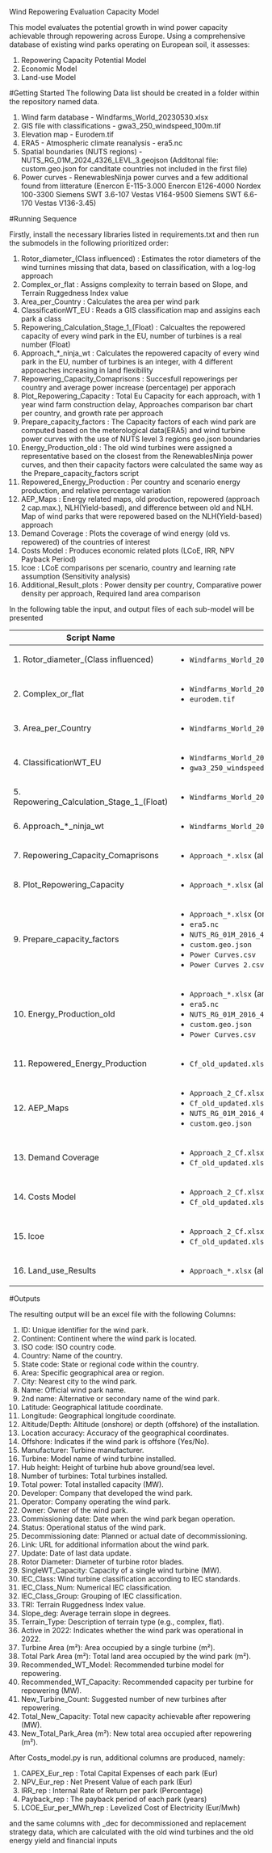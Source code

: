 Wind Repowering Evaluation Capacity Model

This model evaluates the potential growth in wind power capacity achievable through repowering across Europe. Using a comprehensive database of existing wind parks operating on European soil, it assesses:

1. Repowering Capacity Potential Model
2. Economic Model
3. Land-use Model

#Getting Started
The following Data list should be created in a folder within the repository named data. 

1. Wind farm database                     - Windfarms_World_20230530.xlsx
2. GIS file with classifications          - gwa3_250_windspeed_100m.tif
3. Elevation map                          - Eurodem.tif
4. ERA5 - Atmospheric climate reanalysis  - era5.nc
5. Spatial boundaries (NUTS regions)      - NUTS_RG_01M_2024_4326_LEVL_3.geojson (Additonal file: custom.geo.json for canditate countries not included in the first file)
6. Power curves                           - RenewablesNinja power curves and a few additional found from litterature (Enercon E-115-3.000	Enercon E126-4000	Nordex 100-3300	Siemens SWT 3.6-107	Vestas V164-9500	Siemens SWT 6.6-170	Vestas V136-3.45)



#Running Sequence

Firstly, install the necessary libraries listed in requirements.txt and then run the submodels in the following prioritized order:

1. Rotor_diameter_(Class influenced)      : Estimates the rotor diameters of the wind turnines missing that data, based on classification, with a log-log approach
2. Complex_or_flat                        : Assigns complexity to terrain based on Slope, and Terrain Ruggedness Index value
3. Area_per_Country                       : Calculates the area per wind park
4. ClassificationWT_EU                    : Reads a GIS classification map and assigins each park a class
5. Repowering_Calculation_Stage_1_(Float) : Calcualtes the repowered capacity of every wind park in the EU, number of turbines is a real number (Float)
6. Approach_*_ninja_wt                    : Calculates the repowered capacity of every wind park in the EU, number of turbines is an integer, with 4 different approaches increasing in land flexibility
7. Repowering_Capacity_Comaprisons        : Succesfull repowerings per country and average power increase (percentage) per apporach
8. Plot_Repowering_Capacity               : Total Eu Capacity for each approach, with 1 year wind farm construction delay, Approaches comparison bar chart per country, and growth rate per approach
9. Prepare_capacity_factors               : The Capacity factors of each wind park are computed based on the meterological data(ERA5) and wind turbine power curves with the use of NUTS level 3 regions geo.json boundaries
10. Energy_Production_old                 : The old wind turbines were assigned a representative based on the closest from the RenewablesNinja power curves, and then their capacity factors were calculated the same way as the Prepare_capacity_factors script
11. Repowered_Energy_Production           : Per country and scenario energy production, and relative percentage variation
12. AEP_Maps                              : Energy related maps, old production, repowered (approach 2 cap.max.), NLH(Yield-based), and difference between old and NLH. Map of wind parks that were repowered based on the NLH(Yield-based) approach
13. Demand Coverage                       : Plots the coverage of wind energy (old vs. repowered) of the countries of interest
14. Costs Model                           : Produces economic related plots (LCoE, IRR, NPV Payback Period)
15. lcoe                                  : LCoE comparisons per scenario, country and learning rate assumption (Sensitivity analysis)
16. Additional_Result_plots               : Power density per country, Comparative power density per approach, Required land area comparison



In the following table the input, and output files of each sub-model will be presented

| Script Name                                | Input File(s)                                                                                                                                              | Output File(s)                                                                                   |
|--------------------------------------------|-------------------------------------------------------------------------------------------------------------------------------------------------------------|--------------------------------------------------------------------------------------------------|
| 1. Rotor_diameter_(Class influenced)       | <ul><li>`Windfarms_World_20230530.xlsx`</li></ul>                                                                                                           | <ul><li>`Windfarms_World_20230530_final_1.xlsx`</li></ul>                                        |
| 2. Complex_or_flat                         | <ul><li>`Windfarms_World_20230530_final_1.xlsx`</li><li>`eurodem.tif`</li></ul>                                                                              | <ul><li>`Windfarms_World_20230530_with_IEC_Elevation_v2.xlsx`</li></ul>                          |
| 3. Area_per_Country                        | <ul><li>`Windfarms_World_20230530_with_IEC_Elevation_v2.xlsx`</li></ul>                                                                                       | <ul><li>`Windfarms_World_20230530_with_IEC_Elevation_v2_area.xlsx`</li></ul>                     |
| 4. ClassificationWT_EU                     | <ul><li>`Windfarms_World_20230530_with_IEC_Elevation_v2_area.xlsx`</li><li>`gwa3_250_windspeed_100m.tif`</li></ul>                                          | <ul><li>`Windfarms_World_20230530_with_IEC_Elevation_v2_area_classifications.xlsx`</li></ul>     |
| 5. Repowering_Calculation_Stage_1_(Float)  | <ul><li>`Windfarms_World_20230530_with_IEC_Elevation_v2_area_classifications.xlsx`</li></ul>                                                                 | <ul><li>`Repowering_Stage_1_float.xlsx`</li></ul>                                                |
| 6. Approach_*_ninja_wt                     | <ul><li>`Windfarms_World_20230530_with_IEC_Elevation_v2_area_classifications.xlsx`</li></ul>                                                                 | <ul><li>`Approach_*.xlsx` (approaches 1–5)</li></ul>                                             |
| 7. Repowering_Capacity_Comaprisons         | <ul><li>`Approach_*.xlsx` (all approaches)</li></ul>                                                                                                         | <ul><li>Plots</li></ul>                                                                          |
| 8. Plot_Repowering_Capacity                | <ul><li>`Approach_*.xlsx` (all approaches)</li></ul>                                                                                                         | <ul><li>Plots</li></ul>                                                                          |
| 9. Prepare_capacity_factors                | <ul><li>`Approach_*.xlsx` (one approach at a time)</li><li>`era5.nc`</li><li>`NUTS_RG_01M_2016_4326.geojson`</li><li>`custom.geo.json`</li><li>`Power Curves.csv`</li><li>`Power Curves 2.csv`</li></ul> | <ul><li>`Approach_*_Cf.xlsx`</li></ul>                                                            |
| 10. Energy_Production_old                  | <ul><li>`Approach_*.xlsx` (any approach)</li><li>`era5.nc`</li><li>`NUTS_RG_01M_2016_4326.geojson`</li><li>`custom.geo.json`</li><li>`Power Curves.csv`</li></ul> | <ul><li>`Cf_old_updated.xlsx`</li><li>Plots</li></ul>                                             |
| 11. Repowered_Energy_Production            | <ul><li>`Cf_old_updated.xlsx`</li></ul>                                                                                                                      | <ul><li>(Plots)</li></ul>                                                               |
| 12. AEP_Maps                               | <ul><li>`Approach_2_Cf.xlsx`</li><li>`Cf_old_updated.xlsx`</li><li>`NUTS_RG_01M_2016_4326.geojson`</li><li>`custom.geo.json`</li></ul>                     | <ul><li>Plots</li></ul>                                                                          |
| 13. Demand Coverage                        | <ul><li>`Approach_2_Cf.xlsx`</li><li>`Cf_old_updated.xlsx`</li></ul>                                                                                          | <ul><li>Plots</li></ul>                                                                          |
| 14. Costs Model                            | <ul><li>`Approach_2_Cf.xlsx`</li><li>`Cf_old_updated.xlsx`</li></ul>                                                                                          | <ul><li>Plots</li></ul>                                                                          |
| 15. lcoe                                   | <ul><li>`Approach_2_Cf.xlsx`</li><li>`Cf_old_updated.xlsx`</li></ul>                                                                                          | <ul><li>Plots</li></ul>                                                                          |
| 16. Land_use_Results                       | <ul><li>`Approach_*.xlsx` (all approaches)</li></ul>                                                                                                         | <ul><li>Plots</li></ul>                                                                          |






#Outputs

The resulting output will be an excel file with the following Columns:

1.  ID: Unique identifier for the wind park.
2.  Continent: Continent where the wind park is located.
3.  ISO code: ISO country code.
4.  Country: Name of the country.
5.  State code: State or regional code within the country.
6.  Area: Specific geographical area or region.
7.  City: Nearest city to the wind park.
8.  Name: Official wind park name.
9.  2nd name: Alternative or secondary name of the wind park.
10. Latitude: Geographical latitude coordinate.
11. Longitude: Geographical longitude coordinate.
12. Altitude/Depth: Altitude (onshore) or depth (offshore) of the installation.
13. Location accuracy: Accuracy of the geographical coordinates.
14. Offshore: Indicates if the wind park is offshore (Yes/No).
15. Manufacturer: Turbine manufacturer.
16. Turbine: Model name of wind turbine installed.
17. Hub height: Height of turbine hub above ground/sea level.
18. Number of turbines: Total turbines installed.
19. Total power: Total installed capacity (MW).
20. Developer: Company that developed the wind park.
21. Operator: Company operating the wind park.
22. Owner: Owner of the wind park.
23. Commissioning date: Date when the wind park began operation.
24. Status: Operational status of the wind park.
25. Decommissioning date: Planned or actual date of decommissioning.
26. Link: URL for additional information about the wind park.
27. Update: Date of last data update.
28. Rotor Diameter: Diameter of turbine rotor blades.
29. SingleWT_Capacity: Capacity of a single wind turbine (MW).
30. IEC_Class: Wind turbine classification according to IEC standards.
31. IEC_Class_Num: Numerical IEC classification.
32. IEC_Class_Group: Grouping of IEC classification.
33. TRI: Terrain Ruggedness Index value.
34. Slope_deg: Average terrain slope in degrees.
35. Terrain_Type: Description of terrain type (e.g., complex, flat).
36. Active in 2022: Indicates whether the wind park was operational in 2022.
37. Turbine Area (m²): Area occupied by a single turbine (m²).
38. Total Park Area (m²): Total land area occupied by the wind park (m²).
39. Recommended_WT_Model: Recommended turbine model for repowering.
40. Recommended_WT_Capacity: Recommended capacity per turbine for repowering (MW).
41. New_Turbine_Count: Suggested number of new turbines after repowering.
42. Total_New_Capacity: Total new capacity achievable after repowering (MW).
43. New_Total_Park_Area (m²): New total area occupied after repowering (m²).



After Costs_model.py is run, additional columns are produced, namely:

1. CAPEX_Eur_rep         : Total Capital Expenses of each park (Eur)
2. NPV_Eur_rep           : Net Present Value of each park (Eur)
3. IRR_rep               : Internal Rate of Return per park (Percentage)
4. Payback_rep           : The payback period of each park  (years)
5. LCOE_Eur_per_MWh_rep  : Levelized Cost of Electricity (Eur/Mwh)

and the same columns with _dec for decommissioned and replacement strategy data, which are calculated with the old wind turbines and the old energy yield and financial inputs

